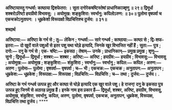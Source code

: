 **अरिष्टायास्तु गन्धर्वा: काष्ठाया द्विशफेतरा: ।** **सुता दनोरेकषष्टिस्तेषां प्राधानिकाञ्शृणु ॥ २९॥** **द्विमूर्धा शश्बरोऽरिष्टो हयग्रीवो विभावसु: ।** **अयोमुख: शङ्कुशिरा: स्वर्भानु: कपिलोऽरुण: ॥ ३०॥** **पुलोमा वृषपर्वा च एकचक्रोऽनुतापन: ।** **धूम्रकेशो विरूपाक्षो विप्रचित्तिश्च दुर्जय: ॥ ३१॥** 

**शब्दार्थ** 

**अरिष्टाया:—** **अरिष्टा के गर्भ से** **; तु—** **लेकिन** **; गन्धर्वा:—** **सारे गन्धर्व** **; काष्ठाया:—** **काष्ठा से** **; द्वि-शफ-इतरा:—** **दो खुरों** **वाले पशुओं से इतर पशु यथा घोड़े इत्यादि, जिनके खुर विभाजित नहीं हैं** **; सुता:—** **पुत्र** **; दनो:—** **दनु के गर्भ से** **; एक-** **षष्टि:—** **इकसठ** **; तेषाम्—** **उनके** **; प्राधानिकान्—** **प्रमुख प्रमुख** **; शृणु—** **सुनो** **; द्विमूर्धा—** **द्विमूर्धा** **; शश्बर:—** **शश्बर** **;** **अरिष्ट:—** **अरिष्ट** **; हयग्रीव:—** **हयग्रीव** **; विभावसु:—** **विभावसु** **; अयोमुख:—** **अयोमुख** **; शङ्कुशिरा:—** **शंकुशिरा** **;** **स्वर्भानु:—** **स्वर्भानु** **; कपिल:—** **कपिल** **; अरुण:—** **अरुण** **; पुलोमा—** **पुलोमा** **; वृषपर्वा—** **वृषपर्वा** **; च—** **भी** **; एकचक्र:—** **एकचक्र** **; अनुतापन:—** **अनुतापन** **; धूम्रकेश:—** **धूम्रकेश** **; विरूपाक्ष:—** **विरूपाक्ष** **; विप्रचित्ति:—** **विप्रचित्ति** **; च—** **तथा** **;** **दुर्जय:—** **दुर्जय।** **.** 

**अरिष्टा के गर्भ गन्धर्व उत्पन्न हुए और काष्ठा से घोड़े इत्यादि एक खुर वाले पशु। हे** **राजन्! दनु के इकसठ पुत्र उत्पन्न हुए जिनमें से अठारह प्रमुख हैं। इनके नाम इस प्रकार हैं—** **द्विमूर्धा, शश्बर, अरिष्ट, हयग्रीव, विभावसु, अयोमुख, शंकुशिरा, स्वर्भानु, कपिल, अरुण,** **पुलोमा, वृषपर्वा, एकचक्र, अनुतापन, धूम्रकेश, विरूपाक्ष, विप्रचित्ति तथा दुर्जय।** **** 